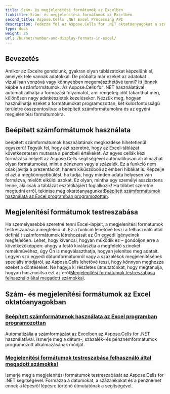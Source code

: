 ```yaml
---
title: Szám- és megjelenítési formátumok az Excelben
linktitle: Szám- és megjelenítési formátumok az Excelben
second_title: Aspose.Cells .NET Excel Processing API
description: Fedezze fel az Aspose.Cells for .NET oktatóanyagokat a szám- és megjelenítési formátumokról, beleértve a beépített és egyéni formázási lehetőségeket az Excel automatizálásához.
type: docs
weight: 25
url: /hu/net/number-and-display-formats-in-excel/
---
```

## Bevezetés

Amikor az Excelre gondolunk, gyakran olyan táblázatokat képzelünk el, amelyek tele vannak adatokkal. De próbálta már ezeket az adatokat vizuálisan vonzóvá vagy könnyebben megemészthetővé tenni? Itt jönnek képbe a számformátumok. Az Aspose.Cells for .NET használatával automatizálhatja a formázási folyamatot, ami rengeteg időt takaríthat meg, különösen nagy adatkészletek kezelésekor. Nézzük meg, hogyan használhatja ezeket a formátumokat programozottan, két kulcsfontosságú területre összpontosítva: a beépített számformátumokra és az egyéni megjelenítési formátumokra.

## Beépített számformátumok használata

 beépített számformátumok használatának megkezdése hihetetlenül egyszerű! Tegyük fel, hogy azt szeretné, hogy az Excel-táblázat következetesen mutassa a pénzbeli értékeket. Az egyes cellák kézi formázása helyett az Aspose.Cells segítségével automatikusan alkalmazhat olyan formátumokat, mint a pénznem vagy a százalék. Ez a funkció nem csak javítja a prezentációt, hanem kiküszöböli az emberi hibákat is. Képzelje el azt a megkönnyebbülést, ha tudja, hogy minden adata helyesen van formázva, mielőtt elküldi azokat. Ez olyan, mintha egy személyi asszisztens lenne, aki csak a táblázat esztétikájáért foglalkozik! Ha többet szeretne megtudni erről, tekintse meg oktatóanyagunkat[Beépített számformátumok használata az Excel programban programozottan](./using-built-in-number-formats/).

## Megjelenítési formátumok testreszabása

Ha személyesebbé szeretné tenni Excel-lapjait, a megjelenítési formátumok testreszabása a megfelelő út. Ez a funkció lehetővé teszi a felhasználó által definiált számformátumok létrehozását az Ön egyedi igényeinek megfelelően. Lehet, hogy kíváncsi, hogyan működik ez – gondoljon erre a következőképpen: ahogy a festő kiválasztja a megfelelő színeket remekművéhez, úgy Ön is megválaszthatja, hogyan jelenítse meg adatait. Legyen szó egyedi dátumformátumról vagy a százalékok megjelenítésének speciális módjáról, az Aspose.Cells lehetővé teszi, hogy könnyen meghozza ezeket a döntéseket. Ne hagyja ki részletes útmutatónkat, hogy megtanulja, hogyan hasznosítsa ezt az erőt[Megjelenítési formátumok testreszabása felhasználó által megadott számokkal](./customizing-display-formats-with-user-defined-numbers/).

## Szám- és megjelenítési formátumok az Excel oktatóanyagokban
### [Beépített számformátumok használata az Excel programban programozottan](./using-built-in-number-formats/)
Automatizálja a számformázást az Excelben az Aspose.Cells for .NET használatával. Ismerje meg a dátum-, százalék- és pénznemformátumok programozott alkalmazásának módját.
### [Megjelenítési formátumok testreszabása felhasználó által megadott számokkal](./customizing-display-formats-with-user-defined-numbers/)
Ismerje meg a megjelenítési formátumok testreszabását az Aspose.Cells for .NET segítségével. Formázza a dátumokat, a százalékokat és a pénznemet ennek a lépésről lépésre történő útmutatónak a segítségével.